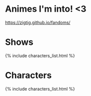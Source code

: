 # Animes I'm into! <3

https://zigtig.github.io/fandoms/

# Shows

{% include characters_list.html %}

# Characters

{% include characters_list.html %}
